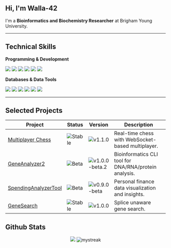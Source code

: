 ## Hi, I'm Walla-42

I'm a **Bioinformatics and Biochemistry Researcher** at Brigham Young University.  

---

## Technical Skills

**Programming & Development**
<p>
  <img src="https://img.shields.io/badge/Python-3670A0?logo=python&logoColor=ffdd54" />
  <img src="https://img.shields.io/badge/Java-%23ED8B00.svg?logo=openjdk&logoColor=white" />
  <img src="https://img.shields.io/badge/JavaScript-F7DF1E?logo=JavaScript&logoColor=000" />
  <img src="https://img.shields.io/badge/React-%2320232a.svg?logo=react&logoColor=%2361DAFB" />
  <img src="https://img.shields.io/badge/HTML-%23E34F26.svg?logo=html5&logoColor=white" />
  <img src="https://img.shields.io/badge/CSS-1572B6?logo=css3&logoColor=fff" />
</p>

**Databases & Data Tools**
<p>
  <img src="https://img.shields.io/badge/SQLite-%2307405e.svg?logo=sqlite&logoColor=white" />
  <img src="https://img.shields.io/badge/pandas-%23150458.svg?logo=pandas&logoColor=white" />
  <img src="https://img.shields.io/badge/numpy-%23013243.svg?logo=numpy&logoColor=white" />
  <img src="https://img.shields.io/badge/scikit--learn-%23F7931E.svg?logo=scikit-learn&logoColor=white" />
  <img src="https://img.shields.io/badge/Biopython-%23307ffd.svg?logo=BioPython&logoColor=black" />
  <img src="https://img.shields.io/badge/Matplotlib-71D291?logo=matplotlib&logoColor=fff" />
</p>

---

<!-- Status Badges:
![Stable](https://img.shields.io/badge/stable-2e7d32?&logoColor=white)
![Beta](https://img.shields.io/badge/beta-e65100?&logoColor=white)
![Deprecated](https://img.shields.io/badge/deprecated-b71c1c?&logoColor=white)
-->


## Selected Projects


| Project | Status |  Version  | Description |
|---------|--------|-----------|-------------|
| [Multiplayer Chess](https://github.com/walla-42/MultiplayerChess) | ![Stable](https://img.shields.io/badge/stable-2e7d32?e&logoColor=white) | ![v1.1.0](https://img.shields.io/badge/v1.1.0-blue?style=flat) | Real-time chess with WebSocket-based multiplayer.
| [GeneAnalyzer2](https://github.com/walla-42/GeneAnalyzer2) | ![Beta](https://img.shields.io/badge/beta-e65100?&logoColor=white) | ![v1.0.0-beta.2](https://img.shields.io/badge/v1.0.0-blue?style=flat) | Bioinformatics CLI tool for DNA/RNA/protein analysis.
| [SpendingAnalyzerTool](https://github.com/walla-42/SpendingAnalyzerTool) | ![Beta](https://img.shields.io/badge/beta-e65100?&logoColor=white) | ![v0.9.0-beta](https://img.shields.io/badge/v0.9.0-blue?style=flat) | Personal finance data visualization and insights.
| [GeneSearch](https://github.com/walla-42/Gene_Search) | ![Stable](https://img.shields.io/badge/stable-2e7d32?e&logoColor=white) | ![v1.0.0](https://img.shields.io/badge/v1.0.0-blue?style=flat) | Splice unaware gene search.

## Github Stats

<div align="center">
   <img src="https://github-readme-stats.vercel.app/api/top-langs/?username=Walla-42&theme=dark&show_icons=true&hide_border=false" /> <!-- add &layout=compact to show compact layout-->
   <img src="https://github-readme-streak-stats.herokuapp.com/?user=Walla-42&theme=dark" alt="mystreak"/> 
  <!--<img align="center" src="https://github-readme-stats.vercel.app/api?username=Walla-42&theme=dark&show_icons=true&hide_border=true&layout=compact&hide_title=true"/> -->
</div> 

